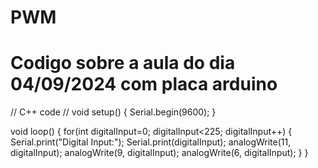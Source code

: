 # PWM
# Codigo sobre a aula do dia 04/09/2024 com placa arduino 

// C++ code
//
void setup()
{
 Serial.begin(9600);
}

void loop()
{
  for(int digitalInput=0; digitalInput<225; digitalInput++)
  {
    Serial.print("Digital Input:");
    Serial.print(digitalInput);
    analogWrite(11, digitalInput);
    analogWrite(9, digitalInput);
    analogWrite(6, digitalInput);
  }
}
